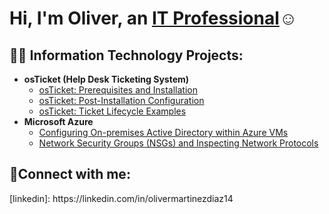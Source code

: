 # <h1>Hi, I'm Oliver, an <a href="https://linkedin.com/in/olivermartinezdiaz14">IT Professional</a>☺</h1>

<h2>👨‍💻 Information Technology Projects:</h2>

- <b>osTicket (Help Desk Ticketing System)</b>
  - [osTicket: Prerequisites and Installation](https://github.com/oliver1420/olivermartinezdiaz/osticket-prereqs)
  - [osTicket: Post-Installation Configuration](https://github.com/oliver1420/olivermartinezdiaz/post-install-config)
  - [osTicket: Ticket Lifecycle Examples](https://github.com/oliver1420/olivermartinezdiaz/ticket-lifecycle)
- <b>Microsoft Azure</b>
  - [Configuring On-premises Active Directory within Azure VMs](https://github.com/oliver1420/olivermartinezdiaz/configure-ad)
  - [Network Security Groups (NSGs) and Inspecting Network Protocols](https://github.com/oliver1420/olivermartinezdiaz/azure-network-protocols)

<h2>🤳Connect with me:</h2>
[linkedin]: https://linkedin.com/in/olivermartinezdiaz14





